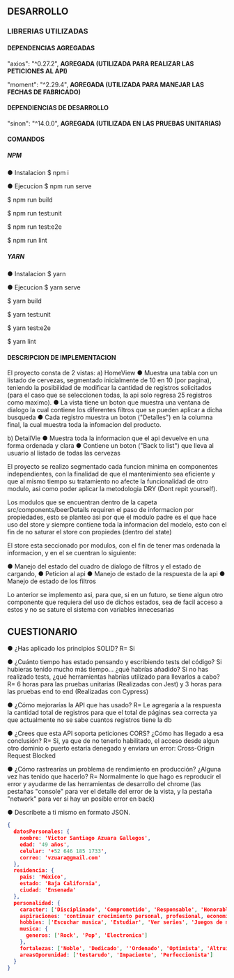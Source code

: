 ## DESARROLLO

### LIBRERIAS UTILIZADAS

#### DEPENDENCIAS AGREGADAS

"axios": "^0.27.2", **AGREGADA (UTILIZADA PARA REALIZAR LAS PETICIONES AL API)**

"moment": "^2.29.4", **AGREGADA (UTILIZADA PARA MANEJAR LAS FECHAS DE FABRICADO)**

#### DEPENDIENCIAS DE DESARROLLO

"sinon": "^14.0.0", **AGREGADA (UTILIZADA EN LAS PRUEBAS UNITARIAS)**

#### COMANDOS

##### NPM

● Instalacion
$ npm i

● Ejecucion
$ npm run serve

$ npm run build

$ npm run test:unit

$ npm run test:e2e

$ npm run lint

##### YARN

● Instalacion
$ yarn

● Ejecucion
$ yarn serve

$ yarn build

$ yarn test:unit

$ yarn test:e2e

$ yarn lint

#### DESCRIPCION DE IMPLEMENTACION

El proyecto consta de 2 vistas:
a) HomeView
● Muestra una tabla con un listado de cervezas, segmentado inicialmente de 10 en 10 (por pagina), teniendo la posibilidad de modificar la cantidad de registros solicitados (para el caso que se seleccionen todas, la api solo regresa 25 registros como maximo).
● La vista tiene un boton que muestra una ventana de dialogo la cual contiene los diferentes filtros que se pueden aplicar a dicha busqueda
● Cada registro muestra un boton ("Detalles") en la columna final, la cual muestra toda la infomacion del producto.

b) DetailVie
● Muestra toda la informacion que el api devuelve en una forma ordenada y clara
● Contiene un boton ("Back to list") que lleva al usuario al listado de todas las cervezas

El proyecto se realizo segmentado cada funcion minima en componentes independientes, con la finalidad de que el mantenimiento sea eficiente y que al mismo tiempo su tratamiento no afecte la funcionalidad de otro modulo, asi como poder aplicar la metodologia DRY (Dont repit yourself).

Los modulos que se encuentran dentro de la capeta src/components/beerDetails requiren el paso de informacion por propiedades, esto se planteo asi por que el modulo padre es el que hace uso del store y siempre contiene toda la informacion del modelo, esto con el fin de no saturar el store con propiedes (dentro del state)

El store esta seccionado por modulos, con el fin de tener mas ordenada la informacion, y en el se cuentran lo siguiente:

● Manejo del estado del cuadro de dialogo de filtros y el estado de cargando,
● Peticion al api
● Manejo de estado de la respuesta de la api
● Manejo de estado de los filtros

Lo anterior se implemento asi, para que, si en un futuro, se tiene algun otro componente que requiera del uso de dichos estados, sea de facil acceso a estos y no se sature el sistema con variables innecesarias

## CUESTIONARIO

● ¿Has aplicado los principios SOLID?
R= Si

● ¿Cuánto tiempo has estado pensando y escribiendo tests del código? Si
hubieras tenido mucho más tiempo... ¿qué habrías añadido? Si no has
realizado tests, ¿qué herramientas habrías utilizado para llevarlos a cabo?
R= 6 horas para las pruebas unitarias (Realizadas con Jest) y 3 horas para las pruebas end to end (Realizadas con Cypress)

● ¿Cómo mejorarías la API que has usado?
R= Le agregaría a la respuesta la cantidad total de registros para que
el total de páginas sea correcta ya que actualmente no se sabe cuantos
registros tiene la db

● ¿Crees que esta API soporta peticiones CORS? ¿Cómo has llegado a esa
conclusión?
R= Si, ya que de no tenerlo habilitado, el acceso desde algun otro dominio o puerto estaria denegado y enviara un error: Cross-Origin Request Blocked

● ¿Cómo rastrearías un problema de rendimiento en producción? ¿Alguna
vez has tenido que hacerlo?
R= Normalmente lo que hago es reproducir el error y ayudarme de las herramientas de desarrollo del chrome (las pestañas "console" para ver el detalle del error de la vista, y la pestaña "network" para ver si hay un posible error en back)

● Descríbete a ti mismo en formato JSON.

```JSON
{
  datosPersonales: {
    nombre: 'Victor Santiago Azuara Gallegos',
    edad: '49 años',
    celular: '+52 646 185 1733',
    correo: 'vzuara@gmail.com'
  },
  residencia: {
    pais: 'México',
    estado: 'Baja California',
    ciudad: 'Ensenada'
  },
  personalidad: {
    caracter: ['Disciplinado', 'Comprometido', 'Responsable', 'Honorable'],
    aspiraciones: 'continuar crecimiento personal, profesional, economico y bienestar para mi familia',
    hobbies: ['Escuchar musica', 'Estudiar', 'Ver series', 'Juegos de mesa', 'Salir a tomar cafe'],
    musica: {
      generos: ['Rock', 'Pop', 'Electronica']
    },
    fortalezas: ['Noble', 'Dedicado', ''Ordenado', 'Optimista', 'Altruista', 'Confiable'],
    areasOporunidad: ['testarudo', 'Impaciente', 'Perfeccionista']
  }
}
```
